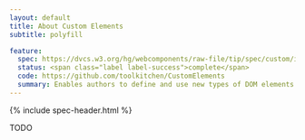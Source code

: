 ```yaml
---
layout: default
title: About Custom Elements
subtitle: polyfill

feature:
  spec: https://dvcs.w3.org/hg/webcomponents/raw-file/tip/spec/custom/index.html
  status: <span class="label label-success">complete</span>
  code: https://github.com/toolkitchen/CustomElements
  summary: Enables authors to define and use new types of DOM elements in a document.
---
```


{% include spec-header.html %}

TODO

<!-- include toolkitchen/toolkit/Platform/CustomElements/README.md %}-->